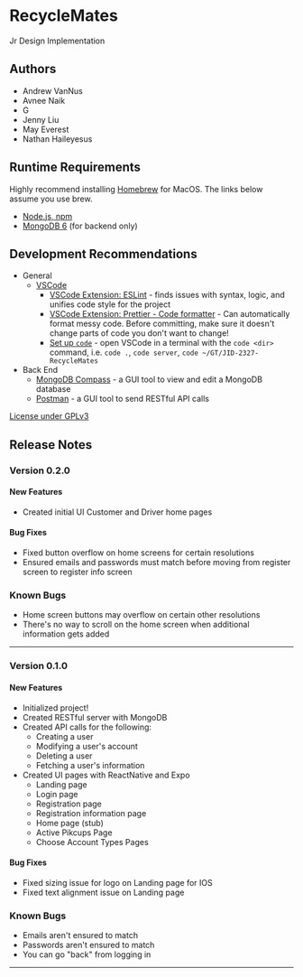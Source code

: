 # RecycleMates

Jr Design Implementation

## Authors

* Andrew VanNus
* Avnee Naik
* G
* Jenny Liu
* May Everest
* Nathan Haileyesus

## Runtime Requirements

Highly recommend installing [Homebrew](https://brew.sh/) for MacOS. The links below assume you use brew.

* [Node.js, npm](https://formulae.brew.sh/formula/node)
* [MongoDB 6](https://www.mongodb.com/docs/manual/tutorial/install-mongodb-on-os-x/) (for backend only)

## Development Recommendations

* General
  * [VSCode](https://formulae.brew.sh/cask/visual-studio-code)
    * [VSCode Extension: ESLint](https://marketplace.visualstudio.com/items?itemName=dbaeumer.vscode-eslint) - finds issues with syntax, logic, and unifies code style for the project
    * [VSCode Extension: Prettier - Code formatter](https://marketplace.visualstudio.com/items?itemName=esbenp.prettier-vscode) - Can automatically format messy code. Before committing, make sure it doesn't change parts of code you don't want to change!
    * [Set up `code`](https://code.visualstudio.com/docs/setup/mac#_launching-from-the-command-line) - open VSCode in a terminal with the `code <dir>` command, i.e. `code .`, `code server`, `code ~/GT/JID-2327-RecycleMates`
* Back End
  * [MongoDB Compass](https://www.mongodb.com/docs/manual/tutorial/install-mongodb-on-os-x/) - a GUI tool to view and edit a MongoDB database
  * [Postman](https://formulae.brew.sh/cask/postman) - a GUI tool to send RESTful API calls

[License under GPLv3](LICENSE)

## Release Notes

### Version 0.2.0

#### New Features

* Created initial UI Customer and Driver home pages

#### Bug Fixes

* Fixed button overflow on home screens for certain resolutions
* Ensured emails and passwords must match before moving from register screen to register info screen



### Known Bugs

* Home screen buttons may overflow on certain other resolutions
* There's no way to scroll on the home screen when additional information gets added

---

### Version 0.1.0

#### New Features

* Initialized project!
* Created RESTful server with MongoDB
* Created API calls for the following:
  * Creating a user
  * Modifying a user's account
  * Deleting a user
  * Fetching a user's information
* Created UI pages with ReactNative and Expo
  * Landing page
  * Login page
  * Registration page
  * Registration information page
  * Home page (stub)
  * Active Pikcups Page
  * Choose Account Types Pages




#### Bug Fixes

* Fixed sizing issue for logo on Landing page for IOS 
* Fixed text alignment issue on Landing page

### Known Bugs

* Emails aren't ensured to match
* Passwords aren't ensured to match
* You can go "back" from logging in

---
